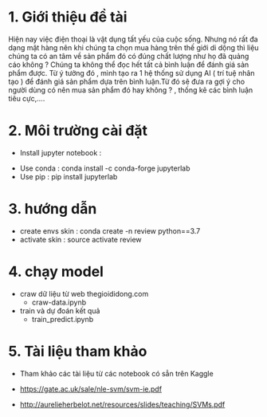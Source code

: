 
# 1. Giới thiệu đề tài
Hiện nay việc điện thoại là vật dụng tất yếu của cuộc sống. Nhưng nó rất đa dạng mặt hàng nên khi chúng ta chọn mua hàng trên thế giới di dộng thì liệu chúng ta có an tâm về sản phẩm đó có đúng chất lượng như họ đã quảng cáo không ? Chúng ta không thể đọc hết tất cả bình luận để đánh giá sản phẩm được. Từ ý tưởng đó , mình tạo ra 1 hệ thống sử dụng AI ( trí tuệ nhân tạo ) để đánh giá sản phẩm dựa trên bình luận.Từ đó sẽ đưa ra gợi ý cho người dùng có nên mua sản phẩm đó hay không ? , thống kê các bình luận tiêu cực,....

# 2. Môi trường cài đặt 
- Install jupyter notebook :
+ Use conda : conda install -c conda-forge jupyterlab
+ Use pip   : pip install jupyterlab

# 3. hướng dẫn
- create envs skin : conda create -n review python==3.7
- activate skin :   source activate review

# 4. chạy model
- craw dữ liệu từ web thegioididong.com
  - craw-data.ipynb
- train và dự đoán kết quả
  - train_predict.ipynb

# 5. Tài liệu tham khảo

- Tham khảo các tài liệu từ các notebook có sẳn trên Kaggle

- https://gate.ac.uk/sale/nle-svm/svm-ie.pdf

- http://aurelieherbelot.net/resources/slides/teaching/SVMs.pdf
